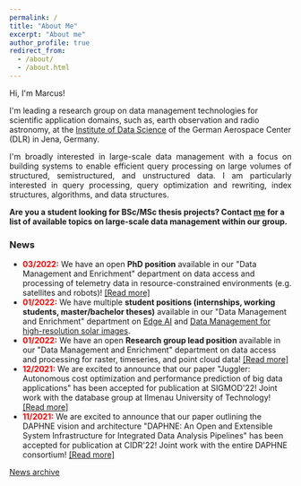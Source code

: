 ```yaml
---
permalink: /
title: "About Me"
excerpt: "About me"
author_profile: true
redirect_from: 
  - /about/
  - /about.html
---
```


Hi, I'm Marcus!

I'm leading a research group on data management technologies for scientific application domains, such as, earth observation and radio astronomy, at the [Institute of Data Science](https://www.dlr.de/dw/en/desktopdefault.aspx/tabid-12192/21400_read-49437/) of the German Aerospace Center (DLR) in Jena, Germany.

<p align="justify">
I'm broadly interested in large-scale data management with a focus on building systems to enable efficient query processing on large volumes
of structured, semistructured, and unstructured data. I am particularly interested in query processing, query optimization and rewriting, index
structures, algorithms, and data structures.</p>

**Are you a student looking for BSc/MSc thesis projects? Contact [me](mailto:marcus.paradies@dlr.de) for a list of available topics on large-scale data management within our group.**

### News
* <span style="color:red;font-weight:bold">03/2022:</span> We have an open **PhD position** available in our "Data Management and Enrichment" department on data access and processing of telemetry data in resource-constrained environments (e.g. satellites and robots)! [[Read more]](https://www.dlr.de/dlr/jobs/en/desktopdefault.aspx/tabid-10596/1003_read-47556/)
* <span style="color:red;font-weight:bold">01/2022:</span> We have multiple **student positions (internships, working students, master/bachelor theses)** available in our "Data Management and Enrichment" department on [Edge AI](https://www.dlr.de/dlr/jobs/desktopdefault.aspx/tabid-10596/1003_read-47197/) and [Data Management for high-resolution solar images](https://www.dlr.de/dlr/jobs/desktopdefault.aspx/tabid-10596/1003_read-46875/).
* <span style="color:red;font-weight:bold">01/2022:</span> We have an open **Research group lead position** available in our "Data Management and Enrichment" department on data access and processing for raster, timeseries, and point cloud data! [[Read more]](https://www.dlr.de/dlr/jobs/en/desktopdefault.aspx/tabid-10596/1003_read-46732/)
* <span style="color:red;font-weight:bold">12/2021:</span> We are excited to announce that our paper "Juggler: Autonomous cost optimization and performance prediction of big data applications" has been accepted for publication at SIGMOD'22! Joint work with the database group at Ilmenau University of Technology! [[Read more]](https://marcusparadies.github.io/publication/sigmod-juggler)
* <span style="color:red;font-weight:bold">11/2021:</span> We are excited to announce that our paper outlining the DAPHNE vision and architecture "DAPHNE: An Open and Extensible System Infrastructure for Integrated Data Analysis Pipelines" has been accepted for publication at CIDR'22! Joint work with the entire DAPHNE consortium! [[Read more]](https://marcusparadies.github.io/publication/cidr-daphne)

[News archive](https://marcusparadies.github.io/archive/)
